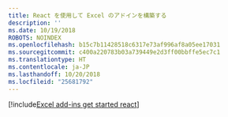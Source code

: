 ```yaml
---
title: React を使用して Excel のアドインを構築する
description: ''
ms.date: 10/19/2018
ROBOTS: NOINDEX
ms.openlocfilehash: b15c7b11428518c6317e73af996af8a05ee17031
ms.sourcegitcommit: c400a220783b03a739449e2d3ff00bbffe5ec7c1
ms.translationtype: HT
ms.contentlocale: ja-JP
ms.lasthandoff: 10/20/2018
ms.locfileid: "25681792"
---
```

[!include[Excel add-ins get started react](../includes/file-get-started-excel-react.md)]
